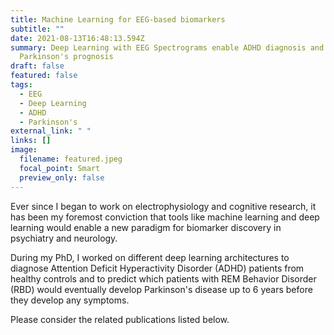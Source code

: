 ```yaml
---
title: Machine Learning for EEG-based biomarkers
subtitle: ""
date: 2021-08-13T16:48:13.594Z
summary: Deep Learning with EEG Spectrograms enable ADHD diagnosis and
  Parkinson's prognosis
draft: false
featured: false
tags:
  - EEG
  - Deep Learning
  - ADHD
  - Parkinson's
external_link: " "
links: []
image:
  filename: featured.jpeg
  focal_point: Smart
  preview_only: false
---
```

Ever since I began to work on electrophysiology and cognitive research, it has been my foremost conviction that tools like machine learning and deep learning would enable a new paradigm for biomarker discovery in psychiatry and neurology.

During my PhD, I worked on different deep learning architectures to diagnose Attention Deficit Hyperactivity Disorder (ADHD) patients from healthy controls and to predict which patients with REM Behavior Disorder (RBD) would eventually develop Parkinson's disease up to 6 years before they develop any symptoms.

Please consider the related publications listed below.
